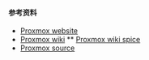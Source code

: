 #### 参考资料
* [Proxmox website](https://www.proxmox.com/en/)
* [Proxmox wiki](https://pve.proxmox.com/wiki/Main_Page)
** [Proxmox wiki spice](https://pve.proxmox.com/wiki/SPICE)
* [Proxmox source](https://git.proxmox.com/)
